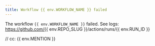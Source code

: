 ```yaml
---
title: Workflow {{ env.WORKFLOW_NAME }} failed
---
```


The workflow `{{ env.WORKFLOW_NAME }}` failed. See logs:
https://github.com/{{ env.REPO_SLUG }}/actions/runs/{{ env.RUN_ID }}

// cc: {{ env.MENTION }}
